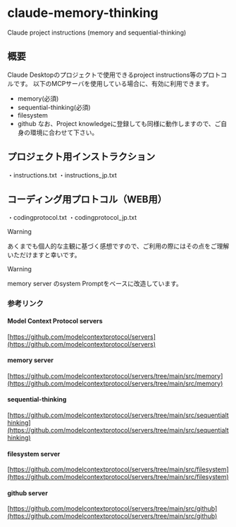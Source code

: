 # claude-memory-thinking
Claude project instructions (memory and sequential-thinking)

## 概要
Claude Desktopのプロジェクトで使用できるproject instructions等のプロトコルです。
以下のMCPサーバを使用している場合に、有効に利用できます。
 - memory(必須)
 - sequential-thinking(必須)
 - filesystem
 - github
なお、Project knowledgeに登録しても同様に動作しますので、ご自身の環境に合わせて下さい。

## プロジェクト用インストラクション
・instructions.txt
・instructions_jp.txt

## コーディング用プロトコル（WEB用）
・codingprotocol.txt
・codingprotocol_jp.txt

> [!WARNING]
> あくまでも個人的な主観に基づく感想ですので、ご利用の際にはその点をご理解いただけますと幸いです。

> [!WARNING]
> memory server のsystem Promptをベースに改造しています。


### 参考リンク
#### Model Context Protocol servers
[https://github.com/modelcontextprotocol/servers](https://github.com/modelcontextprotocol/servers)
#### memory server
[https://github.com/modelcontextprotocol/servers/tree/main/src/memory](https://github.com/modelcontextprotocol/servers/tree/main/src/memory)
#### sequential-thinking
[https://github.com/modelcontextprotocol/servers/tree/main/src/sequentialthinking](https://github.com/modelcontextprotocol/servers/tree/main/src/sequentialthinking)
#### filesystem server
[https://github.com/modelcontextprotocol/servers/tree/main/src/filesystem](https://github.com/modelcontextprotocol/servers/tree/main/src/filesystem)
#### github server
[https://github.com/modelcontextprotocol/servers/tree/main/src/github](https://github.com/modelcontextprotocol/servers/tree/main/src/github)

